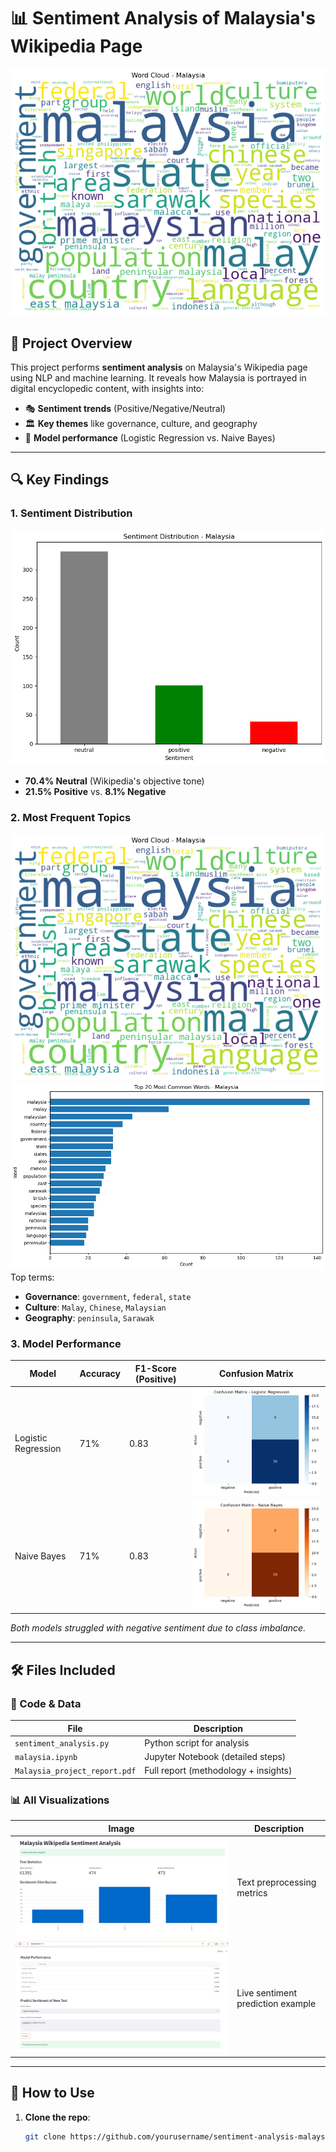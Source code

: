 # 📊 Sentiment Analysis of Malaysia's Wikipedia Page  

![Banner](images/malaysia_word_cloud.png)  

## 🌟 Project Overview  
This project performs **sentiment analysis** on Malaysia's Wikipedia page using NLP and machine learning. It reveals how Malaysia is portrayed in digital encyclopedic content, with insights into:  
- 🎭 **Sentiment trends** (Positive/Negative/Neutral)  
- 🏛️ **Key themes** like governance, culture, and geography  
- 🤖 **Model performance** (Logistic Regression vs. Naive Bayes)  

---

## 🔍 Key Findings  

### 1. Sentiment Distribution  
![Sentiment Distribution](images/sentiment_distribution.png)  
- **70.4% Neutral** (Wikipedia's objective tone)  
- **21.5% Positive** vs. **8.1% Negative**  

### 2. Most Frequent Topics  
![Word Cloud](images/malaysia_word_cloud.png)  
![Top Words](images/most_common_words.png)  
Top terms:  
- **Governance**: `government`, `federal`, `state`  
- **Culture**: `Malay`, `Chinese`, `Malaysian`  
- **Geography**: `peninsula`, `Sarawak`  

### 3. Model Performance  
| Model               | Accuracy | F1-Score (Positive) | Confusion Matrix |  
|---------------------|----------|---------------------|------------------|  
| Logistic Regression | 71%      | 0.83                | ![Logistic Regression](images/logistic_regression.png) |  
| Naive Bayes         | 71%      | 0.83                | ![Naive Bayes](images/naive_bayes.png) |  

*Both models struggled with negative sentiment due to class imbalance.*  

---

## 🛠️ Files Included  

### 📂 Code & Data  
| File                     | Description                          |  
|--------------------------|--------------------------------------|  
| `sentiment_analysis.py`   | Python script for analysis           |  
| `malaysia.ipynb`         | Jupyter Notebook (detailed steps)   |  
| `Malaysia_project_report.pdf` | Full report (methodology + insights) |  

### 📊 All Visualizations  
| Image                     | Description                          |  
|---------------------------|--------------------------------------|  
| ![Text Stats](images/text_statistics.jpg) | Text preprocessing metrics |  
| ![Prediction Demo](images/final_text_predict.jpg) | Live sentiment prediction example |  

---

## 🚀 How to Use  
1. **Clone the repo**:  
   ```bash
   git clone https://github.com/yourusername/sentiment-analysis-malaysia.git
